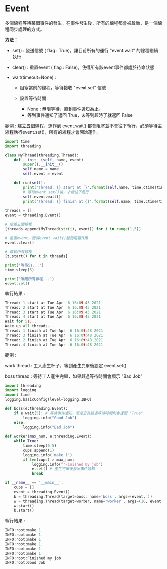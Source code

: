 # Event

 多個線程等待某個事件的發生，在事件發生後，所有的線程都會被啟動，是一個線程同步處理的方式。

**方法：**

* set() : 發送信號 ( flag : True)，讓目前所有的運行 "event.wait" 的線程繼續執行

* clear() : 重置event ( flag : False)，使得所有該event事件都處於待命狀態

* wait(timeout=None) : 
  * 阻塞當前的線程，等待接收 "event.set" 信號
  
  * 設置等待時間
  
    * None : 無限等待，直到事件通知為止。
    * 等到事件通知了返回 True，未等到超時了就返回 False
  
    

範例 : 建立五個線程，運作到 event.wait() 都會阻塞並不會往下執行，必須等待主線程執行event.set()，所有的線程才會開始運作。

~~~python
import time
import threading

class MyThread(threading.Thread):
    def __init__(self, name, event):
        super().__init__()
        self.name = name
        self.event = event

    def run(self):
        print('Thread: {} start at {}'.format(self.name, time.ctime(time.time())))
        # 等待event.set()後，才能往下執行
        self.event.wait()
        print('Thread: {} finish at {}'.format(self.name, time.ctime(time.time())))
        
threads = []
event = threading.Event()

# 定義五個線程
[threads.append(MyThread(str(i), event)) for i in range(1,5)]

# 重置event，使得event.wait()起到阻塞作用
event.clear()

# 啟動所有線程
[t.start() for t in threads]

print('等待5s...')
time.sleep(5)

print('喚醒所有線程...')
event.set()
~~~

執行結果 : 

~~~python
Thread: 1 start at Tue Apr  6 16:09:43 2021
Thread: 2 start at Tue Apr  6 16:09:43 2021
Thread: 3 start at Tue Apr  6 16:09:43 2021
Thread: 4 start at Tue Apr  6 16:09:43 2021
Wait for 5s...
Wake up all threads...
Thread: 1 finish at Tue Apr  6 16:09:48 2021
Thread: 3 finish at Tue Apr  6 16:09:48 2021
Thread: 2 finish at Tue Apr  6 16:09:48 2021
Thread: 4 finish at Tue Apr  6 16:09:48 2021
~~~



範例 : 

work thread : 工人產生杯子，等到產生完畢後設定 event.set()

boss thread : 等待工人產生完畢，如果超過等待時間會顯示 "Bad Job"

~~~python
import threading
import logging
import time
logging.basicConfig(level=logging.INFO)

def boss(e:threading.Event):
    if e.wait(5): # 等待事件通知，若是沒有超過等待時間則會返回 "True"
        logging.info("Good Job")
    else:
        logging.info("Bad Job")
        
def worker(max_num, e:threading.Event):
    while True:
        time.sleep(0.5)
        cups.append(1)
        logging.info('make 1')
        if len(cups) > max_num:
            logging.info(f'Finished my job')            
	        e.set() # 產生完畢後發出事件通知
            break

if __name__ == '__main__':
    cups = []
    event = threading.Event()
    b = threading.Thread(target=boss, name='boss', args=(event, ))
    w = threading.Thread(target=worker, name='worker', args=(10, event, ))
    w.start()
    b.start()
~~~

執行結果 : 

~~~python
INFO:root:make 1
INFO:root:make 1
INFO:root:make 1
INFO:root:make 1
INFO:root:make 1
INFO:root:make 1
INFO:root:Finished my job
INFO:root:Good Job
~~~

